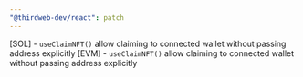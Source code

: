 ```yaml
---
"@thirdweb-dev/react": patch
---
```


[SOL] - `useClaimNFT()` allow claiming to connected wallet without passing address explicitly
[EVM] - `useClaimNFT()` allow claiming to connected wallet without passing address explicitly
